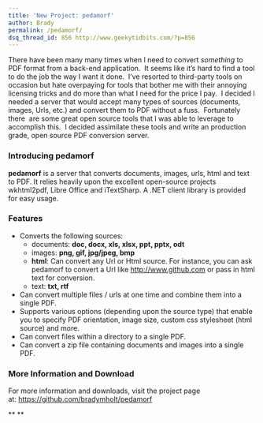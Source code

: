```yaml
---
title: 'New Project: pedamorf'
author: Brady
permalink: /pedamorf/
dsq_thread_id: 856 http://www.geekytidbits.com/?p=856
---
```

There have been many many times when I need to convert *something* to PDF format from a back-end application.  It seems like it&#8217;s hard to find a tool to do the job the way I want it done.  I&#8217;ve resorted to third-party tools on occasion but hate overpaying for tools that bother me with their annoying licensing tricks and do more than what I need for the price I pay.  I decided I needed a server that would accept many types of sources (documents, images, Urls, etc.) and convert them to PDF without a fuss.  Fortunately there  are some great open source tools that I was able to leverage to accomplish this.  I decided assimilate these tools and write an production grade, open source PDF conversion server.

### Introducing pedamorf

**pedamorf** is a server that converts documents, images, urls, html and text to PDF. It relies heavily upon the excellent open-source projects wkhtml2pdf, Libre Office and iTextSharp. A .NET client library is provided for easy usage.

### Features

  * Converts the following sources:
      * documents: **doc, docx, xls, xlsx, ppt, pptx, odt**
      * images: **png, gif, jpg/jpeg, bmp**
      * **html**: Can convert any Url or Html source. For instance, you can ask pedamorf to convert a Url like http://www.github.com or pass in html text for conversion.
      * text: **txt, rtf**
  * Can convert multiple files / urls at one time and combine them into a single PDF.
  * Supports various options (depending upon the source type) that enable you to specify PDF orientation, image size, custom css stylesheet (html source) and more.
  * Can convert files within a directory to a single PDF.
  * Can convert a zip file containing documents and images into a single PDF.

### More Information and Download

For more information and downloads, visit the project page at: <a href="https://github.com/bradymholt/pedamorf" target="_blank">https://github.com/bradymholt/pedamorf</a>

** **
